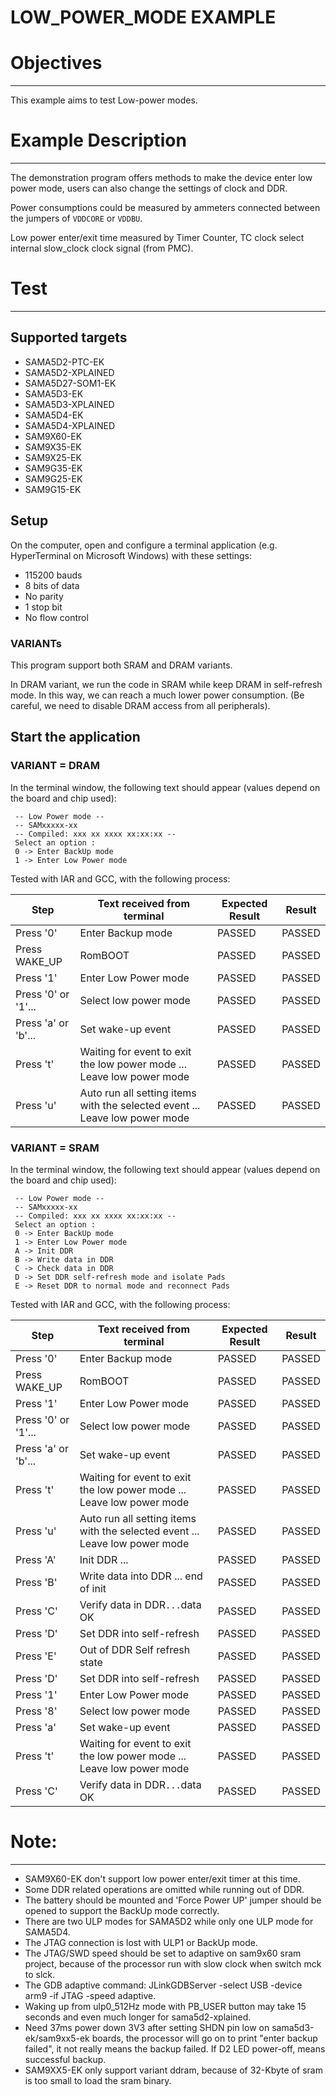LOW_POWER_MODE EXAMPLE
============

# Objectives
------------
This example aims to test Low-power modes.


# Example Description
---------------------
The demonstration program offers methods to make the device enter low power
mode, users can also change the settings of clock and DDR.

Power consumptions could be measured by ammeters connected between the jumpers
of `VDDCORE` or `VDDBU`.

Low power enter/exit time measured by Timer Counter, TC clock select internal
slow_clock clock signal (from PMC).

# Test
------
## Supported targets

* SAMA5D2-PTC-EK
* SAMA5D2-XPLAINED
* SAMA5D27-SOM1-EK
* SAMA5D3-EK
* SAMA5D3-XPLAINED
* SAMA5D4-EK
* SAMA5D4-XPLAINED
* SAM9X60-EK
* SAM9X35-EK
* SAM9X25-EK
* SAM9G35-EK
* SAM9G25-EK
* SAM9G15-EK

## Setup

On the computer, open and configure a terminal application
(e.g. HyperTerminal on Microsoft Windows) with these settings:
 - 115200 bauds
 - 8 bits of data
 - No parity
 - 1 stop bit
 - No flow control
 
### VARIANTs

This program support both SRAM and DRAM variants. 

In DRAM variant, we run the code in SRAM while keep DRAM in self-refresh mode. 
In this way, we can reach a much lower power consumption. 
(Be careful, we need to disable DRAM access from all peripherals).

## Start the application

### VARIANT = DRAM
In the terminal window, the following text should appear (values depend on the
 board and chip used): 
 
```
 -- Low Power mode --
 -- SAMxxxxx-xx
 -- Compiled: xxx xx xxxx xx:xx:xx --
 Select an option :
 0 -> Enter BackUp mode
 1 -> Enter Low Power mode
```

Tested with IAR and GCC, with the following process:

Step | Text received from terminal | Expected Result | Result
-----|-----------------------------|-----------------|-------
Press '0' | Enter Backup mode | PASSED | PASSED
Press WAKE_UP |	RomBOOT | PASSED | PASSED
Press '1' | Enter Low Power mode | PASSED | PASSED
Press '0' or '1'... | Select low power mode | PASSED | PASSED
Press 'a' or 'b'... | Set wake-up event | PASSED | PASSED
Press 't' | Waiting for event to exit the low power mode ... Leave low power mode | PASSED | PASSED
Press 'u' | Auto run all setting items with the selected event ... Leave low power mode | PASSED | PASSED

### VARIANT = SRAM

In the terminal window, the following text should appear (values depend on the
 board and chip used): 

```
 -- Low Power mode --
 -- SAMxxxxx-xx
 -- Compiled: xxx xx xxxx xx:xx:xx --
 Select an option :
 0 -> Enter BackUp mode
 1 -> Enter Low Power mode
 A -> Init DDR
 B -> Write data in DDR
 C -> Check data in DDR
 D -> Set DDR self-refresh mode and isolate Pads
 E -> Reset DDR to normal mode and reconnect Pads
```

Tested with IAR and GCC, with the following process:

Step | Text received from terminal | Expected Result | Result
-----|-----------------------------|-----------------|-------
Press '0' | Enter Backup mode | PASSED | PASSED
Press WAKE_UP |	RomBOOT | PASSED | PASSED
Press '1' | Enter Low Power mode | PASSED | PASSED
Press '0' or '1'... | Select low power mode | PASSED | PASSED
Press 'a' or 'b'... | Set wake-up event | PASSED | PASSED
Press 't' | Waiting for event to exit the low power mode ... Leave low power mode | PASSED | PASSED
Press 'u' | Auto run all setting items with the selected event ... Leave low power mode | PASSED | PASSED
Press 'A' | Init DDR ... | PASSED | PASSED
Press 'B' | Write data into DDR ... end of init | PASSED | PASSED
Press 'C' | Verify data in DDR` ... `data OK | PASSED | PASSED
Press 'D' | Set DDR into self-refresh | PASSED | PASSED
Press 'E' | Out of DDR Self refresh state | PASSED | PASSED
Press 'D' | Set DDR into self-refresh | PASSED | PASSED
Press '1' | Enter Low Power mode | PASSED | PASSED
Press '8' | Select low power mode | PASSED | PASSED
Press 'a' | Set wake-up event | PASSED | PASSED
Press 't' | Waiting for event to exit the low power mode ... Leave low power mode | PASSED | PASSED
Press 'C' | Verify data in DDR` ... `data OK | PASSED | PASSED


# Note:
-------
 * SAM9X60-EK don't support low power enter/exit timer at this time. 
 * Some DDR related operations are omitted while running out of DDR.
 * The battery should be mounted and 'Force Power UP' jumper should be opened to support the BackUp mode correctly.
 * There are two ULP modes for SAMA5D2 while only one ULP mode for SAMA5D4.
 * The JTAG connection is lost with ULP1 or BackUp mode.
 * The JTAG/SWD speed should be set to adaptive on sam9x60 sram project, because of the processor run with slow clock when switch mck to slck.
 * The GDB adaptive command: JLinkGDBServer -select USB -device arm9 -if JTAG -speed adaptive.
 * Waking up from ulp0_512Hz mode with PB_USER button may take 15 seconds and even much longer for sama5d2-xplained.
 * Need 37ms power down 3V3 after setting SHDN pin low on sama5d3-ek/sam9xx5-ek boards, the processor will go on to print "enter backup failed", it not really means the backup failed. If D2 LED power-off, means successful backup.
 * SAM9XX5-EK only support variant ddram, because of 32-Kbyte of sram is too small to load the sram binary.